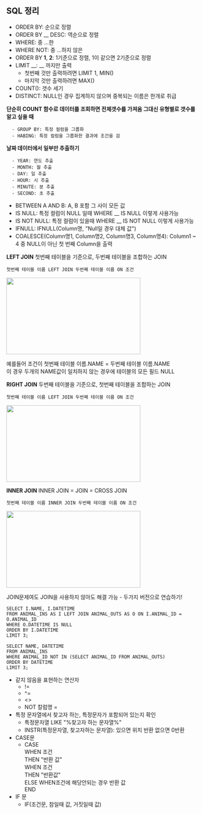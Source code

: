 ## SQL 정리
- ORDER BY: 순으로 정렬
- ORDER BY __ DESC: 역순으로 정렬 
- WHERE: 중 ...한
- WHERE NOT: 중 ...하지 않은
- ORDER BY __1__, __2__: 1기준으로 정렬, 1이 같으면 2기준으로 정렬
- LIMIT __: __ 까지만 출력
  - 첫번째 것만 출력하려면 LIMIT 1, MIN()
  - 마지막 것만 출력하려면 MAX()
- COUNT(): 갯수 세기
- DISTINCT: NULL인 경우 집계하지 않으며 중복되는 이름은 한개로 취급

<b>단순히 COUNT 함수로 데이터를 조회하면 전체갯수를 가져옴 그대신 유형별로 갯수를 알고 싶을 때</b>
```
  - GROUP BY: 특정 컬럼을 그룹화
  - HABING: 특정 컬럼을 그룹화한 결과에 조건을 검 
```  
<b>날짜 데이터에서 일부만 추출하기</b>
```
  - YEAR: 연도 추출
  - MONTH: 월 추출
  - DAY: 일 추출
  - HOUR: 시 추출
  - MINUTE: 분 추출
  - SECOND: 초 추출
```
- BETWEEN A AND B: A, B 포함 그 사이 모든 값
- IS NULL: 특정 컬럼이 NULL 일때 WHERE __ IS NULL 이렇게 사용가능
- IS NOT NULL: 특정 컬럼이 있을때 WHERE __ IS NOT NULL 이렇게 사용가능
- IFNULL: IFNULL(Column명, "Null일 경우 대체 값")
- COALESCE(Column명1, Column명2, Column명3, Column명4): Column1 ~ 4 중 NULL이 아닌 첫 번째 Column을 출력

<b>LEFT JOIN</b>
첫번째 테이블을 기준으로, 두번째 테이블을 조합하는 JOIN
```
첫번째 테이블 이름 LEFT JOIN 두번째 테이블 이름 ON 조건
```
<img src="https://user-images.githubusercontent.com/60960130/151730186-b215aa6b-c830-4335-bb07-9381ca62354a.png" width="350" height="200"/>

예를들어 조건이 첫번째 테이블 이름.NAME = 두번째 테이블 이름.NAME <br />
이 경우 두개의 NAME값이 일치하지 않는 경우에 테이블의 모든 필드 NULL

<b>RIGHT JOIN</b>
두번째 테이블을 기준으로, 첫번째 테이블을 조합하는 JOIN
```
첫번째 테이블 이름 LEFT JOIN 두번째 테이블 이름 ON 조건
```
<img src="https://user-images.githubusercontent.com/60960130/151759606-72c1582d-e56b-4646-9e87-4820233c25f9.png" width="350" height="200"/>

<b>INNER JOIN</b>
INNER JOIN = JOIN = CROSS JOIN
```
첫번째 테이블 이름 INNER JOIN 두번째 테이블 이름 ON 조건
```
<img src="https://user-images.githubusercontent.com/60960130/151760791-ab0b3dd5-851a-45eb-8322-ea7dc623cdf5.png" width="350" height="200"/>

JOIN문제여도 JOIN을 사용하지 않아도 해결 가능 - 두가지 버전으로 연습하기!
```
SELECT I.NAME, I.DATETIME
FROM ANIMAL_INS AS I LEFT JOIN ANIMAL_OUTS AS O ON I.ANIMAL_ID = O.ANIMAL_ID
WHERE O.DATETIME IS NULL
ORDER BY I.DATETIME
LIMIT 3;

SELECT NAME, DATETIME
FROM ANIMAL_INS
WHERE ANIMAL_ID NOT IN (SELECT ANIMAL_ID FROM ANIMAL_OUTS)
ORDER BY DATETIME
LIMIT 3;

```
- 같지 않음을 표현하는 연산자
  - !=
  - ^=
  - <>
  - NOT 칼럼명 = 
- 특정 문자열에서 찾고자 하는, 특정문자가 포함되어 있는지 확인 
  - 특정문자열 LIKE "%찾고자 하는 문자열%" 
  - INSTR(특정문자열, 찾고자하는 문자열): 있으면 위치 반환 없으면 0반환
- CASE문
  - CASE  <br />
      WHEN 조건  <br />
      THEN "반환 값"  <br />
      WHEN 조건  <br />
      THEN "반환값"  <br />
      ELSE WHEN조건에 해당안되는 경우 반환 값  <br />
    END  <br />
- IF 문
  - IF(조건문, 참일때 값, 거짓일때 값)
